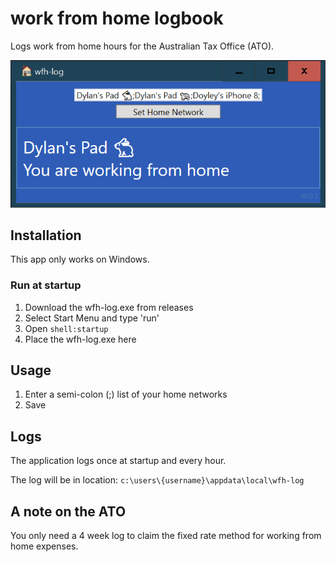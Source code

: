 # work from home logbook
Logs work from home hours for the Australian Tax Office (ATO).

![The work from home logbook app](docs/example.png)

## Installation
This app only works on Windows.

### Run at startup
1. Download the wfh-log.exe from releases
2. Select Start Menu and type 'run'
3. Open `shell:startup`
4. Place the wfh-log.exe here

## Usage
1. Enter a semi-colon (;) list of your home networks
2. Save

## Logs
The application logs once at startup and every hour.

The log will be in location:
`c:\users\{username}\appdata\local\wfh-log`

## A note on the ATO
You only need a 4 week log to claim the fixed rate method for working from home expenses.

